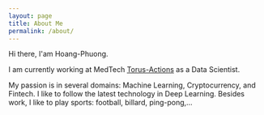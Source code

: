 ```yaml
---
layout: page
title: About Me
permalink: /about/
---
```



Hi there, I'am Hoang-Phuong.

I am currently working at MedTech [Torus-Actions](https://www.torus.ai/) as a Data Scientist. 

My passion is in several domains: Machine Learning, Cryptocurrency, and Fintech. I like to follow the latest technology in Deep Learning.
Besides work, I like to play sports: football, billard, ping-pong,…